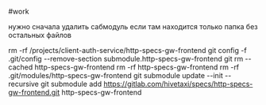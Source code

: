 #work 

нужно сначала удалить сабмодуль если там находится только папка без остальных файлов

rm -rf /projects/client-auth-service/http-specs-gw-frontend
git config -f .git/config --remove-section submodule.http-specs-gw-frontend
git rm --cached http-specs-gw-frontend
rm -rf http-specs-gw-frontend
rm -rf .git/modules/http-specs-gw-frontend
git submodule update --init --recursive
git submodule add https://gitlab.com/hivetaxi/specs/http-specs-gw-frontend.git http-specs-gw-frontend
